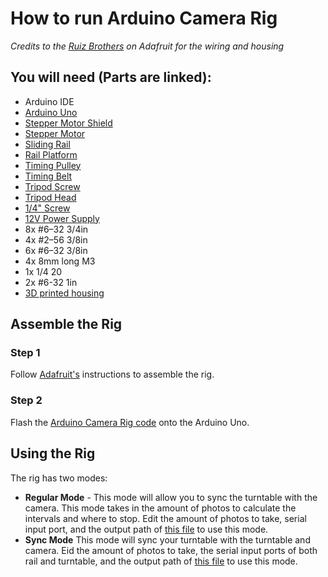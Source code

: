 # How to run Arduino Camera Rig
*Credits to the [Ruiz Brothers](https://learn.adafruit.com/bluetooth-motorized-camera-slider) on Adafruit for the wiring and housing*

## You will need (Parts are linked):
* Arduino IDE
* [Arduino Uno](https://store-usa.arduino.cc/products/arduino-uno-rev3)
* [Stepper Motor Shield](https://www.microcenter.com/product/613684/osepp-motor-servo-shield)
* [Stepper Motor](http://www.adafruit.com/product/324)
* [Sliding Rail](https://learn.adafruit.com/bluetooth-motorized-camera-slider)
* [Rail Platform](http://www.adafruit.com/product/1866)
* [Timing Pulley](http://www.adafruit.com/product/1253)
* [Timing Belt](http://www.adafruit.com/product/1178)
* [Tripod Screw](https://www.adafruit.com/products/2392)
* [Tripod Head](https://www.adafruit.com/products/2464)
* [1/4" Screw](https://www.adafruit.com/products/2629)
* [12V Power Supply](https://www.adafruit.com/product/798?gclid=Cj0KCQjwidSWBhDdARIsAIoTVb1DXxjJjmb-enC65o3dptGDhoo0HTmImXi5Flr680zAtAWfCA0VjS0aAuKeEALw_wcB)
* 8x #6–32 3/4in
* 4x #2–56 3/8in
* 6x #6–32 3/8in
* 4x 8mm long M3
* 1x 1/4 20
* 2x #6-32 1in
* [3D printed housing](https://learn.adafruit.com/bluetooth-motorized-camera-slider/3d-printing)
## Assemble the Rig
### Step 1
Follow [Adafruit's](https://learn.adafruit.com/bluetooth-motorized-camera-slider/assembly) instructions to assemble the rig.

### Step 2 
Flash the [Arduino Camera Rig code](Camera_Rig.ino) onto the Arduino Uno.

## Using the Rig
The rig has two modes:
* **Regular Mode** - This mode will allow you to sync the turntable with the camera. This mode takes in the amount of photos to calculate the intervals and where to stop. Edit the amount of photos to take, serial input port, and the output path of [this file](camerarig.py) to use this mode.
* **Sync Mode** This mode will sync your turntable with the turntable and camera. Eid the amount of photos to take, the serial input ports of both rail and turntable, and the output path of [this file](camerarig.py) to use this mode.



